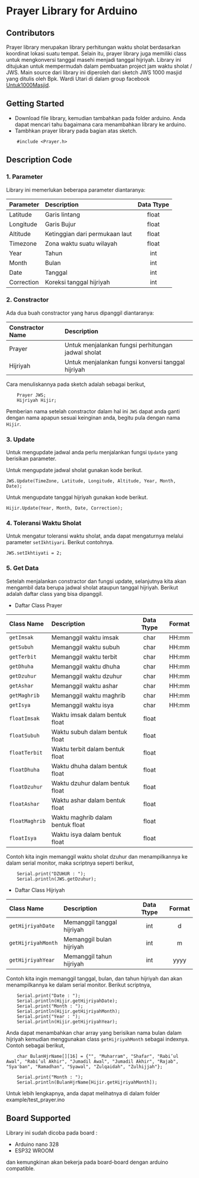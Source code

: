 # Prayer Library for Arduino

## Contributors

Prayer library merupakan library perhitungan waktu sholat berdasarkan koordinat lokasi suatu tempat. Selain itu, prayer library juga memiliki class untuk mengkonversi tanggal masehi menjadi tanggal hijriyah. Library ini ditujukan untuk mempermudah dalam pembuatan project jam waktu sholat / JWS.
Main source dari library ini diperoleh dari sketch JWS 1000 masjid yang ditulis oleh Bpk. Wardi Utari di dalam group facebook [Untuk1000Masjid](https://www.facebook.com/groups/761058907424496).

## Getting Started

- Download file library, kemudian tambahkan pada folder arduino. Anda dapat mencari tahu bagaimana cara menambahkan library ke arduino.
- Tambhkan prayer library pada bagian atas sketch.

```
    #include <Prayer.h>
```

## Description Code

### 1. Parameter

Library ini memerlukan beberapa parameter diantaranya:

| Parameter  | Description                    | Data Ttype |
| :--------- | :----------------------------- | :--------: |
| Latitude   | Garis lintang                  |   float    |
| Longitude  | Garis Bujur                    |   float    |
| Altitude   | Ketinggian dari permukaan laut |   float    |
| Timezone   | Zona waktu suatu wilayah       |   float    |
| Year       | Tahun                          |    int     |
| Month      | Bulan                          |    int     |
| Date       | Tanggal                        |    int     |
| Correction | Koreksi tanggal hijriyah       |    int     |

### 2. Constractor

Ada dua buah constractor yang harus dipanggil diantaranya:

| Constractor Name | Description                                        |
| :--------------- | :------------------------------------------------- |
| Prayer           | Untuk menjalankan fungsi perhitungan jadwal sholat |
| Hijriyah         | Untuk menjalankan fungsi konversi tanggal hijriyah |

Cara menuliskannya pada sketch adalah sebagai berikut,

```
    Prayer JWS;
    Hijriyah Hijir;
```

Pemberian nama setelah constractor dalam hal ini `JWS` dapat anda ganti dengan nama apapun sesuai keinginan anda, begitu pula dengan nama `Hijir`.

### 3. Update

Untuk mengupdate jadwal anda perlu menjalankan fungsi `Update` yang berisikan parameter.

Untuk mengupdate jadwal sholat gunakan kode berikut.

```
JWS.Update(TimeZone, Latitude, Longitude, Altitude, Year, Month, Date);
```

Untuk mengupdate tanggal hijriyah gunakan kode berikut.

```
Hijir.Update(Year, Month, Date, Correction);
```

### 4. Toleransi Waktu Sholat

Untuk mengatur toleransi waktu sholat, anda dapat mengaturnya melalui parameter `setIkhtiyari`. Berikut contohnya.

```
JWS.setIkhtiyati = 2;
```

### 5. Get Data

Setelah menjalankan constractor dan fungsi update, selanjutnya kita akan mengambil data berupa jadwal sholat ataupun tanggal hijriyah. Berikut adalah daftar class yang bisa dipanggil.

- Daftar Class Prayer

| Class Name     | Description                      | Data Ttype | Format |
| :------------- | :------------------------------- | :--------: | :----: |
| `getImsak`     | Memanggil waktu imsak            |    char    | HH:mm  |
| `getSubuh`     | Memanggil waktu subuh            |    char    | HH:mm  |
| `getTerbit`    | Memanggil waktu terbit           |    char    | HH:mm  |
| `getDhuha`     | Memanggil waktu dhuha            |    char    | HH:mm  |
| `getDzuhur`    | Memanggil waktu dzuhur           |    char    | HH:mm  |
| `getAshar`     | Memanggil waktu ashar            |    char    | HH:mm  |
| `getMaghrib`   | Memanggil waktu maghrib          |    char    | HH:mm  |
| `getIsya`      | Memanggil waktu isya             |    char    | HH:mm  |
| `floatImsak`   | Waktu imsak dalam bentuk float   |   float    |        |
| `floatSubuh`   | Waktu subuh dalam bentuk float   |   float    |        |
| `floatTerbit`  | Waktu terbit dalam bentuk float  |   float    |        |
| `floatDhuha`   | Waktu dhuha dalam bentuk float   |   float    |        |
| `floatDzuhur`  | Waktu dzuhur dalam bentuk float  |   float    |        |
| `floatAshar`   | Waktu ashar dalam bentuk float   |   float    |        |
| `floatMaghrib` | Waktu maghrib dalam bentuk float |   float    |        |
| `floatIsya`    | Waktu isya dalam bentuk float    |   float    |        |

Contoh kita ingin memanggil waktu sholat dzuhur dan menampilkannya ke dalam serial monitor, maka scriptnya seperti berikut,

```
    Serial.print("DZUHUR : ");
    Serial.println(JWS.getDzuhur);
```

- Daftar Class Hijriyah

| Class Name         | Description                | Data Ttype | Format |
| :----------------- | :------------------------- | :--------: | :----: |
| `getHijriyahDate`  | Memanggil tanggal hijriyah |    int     |   d    |
| `getHijriyahMonth` | Memanggil bulan hijriyah   |    int     |   m    |
| `getHijriyahYear`  | Memanggil tahun hijriyah   |    int     |  yyyy  |

Contoh kita ingin memanggil tanggal, bulan, dan tahun hijriyah dan akan menampilkannya ke dalam serial monitor. Berikut scriptnya,

```
    Serial.print("Date : ");
    Serial.println(Hijir.getHijriyahDate);
    Serial.print("Month : ");
    Serial.println(Hijir.getHijriyahMonth);
    Serial.print("Year : ");
    Serial.println(Hijir.getHijriyahYear);
```

Anda dapat menambahkan char array yang berisikan nama bulan dalam hijriyah kemudian menggunakan class `getHijriyahMonth` sebagai indexnya. Contoh sebagai berikut,

```
    char BulanHjrName[][16] = {"", "Muharram", "Shafar", "Rabi’ul Awal", "Rabi’ul Akhir", "Jumadil Awal", "Jumadil Akhir", "Rajab", "Sya'ban", "Ramadhan", "Syawal", "Zulqaidah", "Zulhijjah"};
```

```
    Serial.print("Month : ");
    Serial.println(BulanHjrName[Hijir.getHijriyahMonth]);
```

Untuk lebih lengkapnya, anda dapat melihatnya di dalam folder example/test_prayer.ino

## Board Supported

Library ini sudah dicoba pada board :

- Arduino nano 328
- ESP32 WROOM

dan kemungkinan akan bekerja pada board-board dengan arduino compatible.

##  
